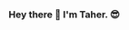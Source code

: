 ### Hey there 👋 I'm Taher. 😎

<!-- ### What I'm good at...

<picture><img align="center" src="icons/sql.svg"></picture> <picture><img align="center" src="icons/bash.svg"></picture> <picture><img align="center" src="icons/html.svg"></picture> <picture><img align="center" src="icons/css.svg"></picture> <picture><img align="center" src="icons/javascript.svg"></picture>

### What I know...

<picture><img align="center" src="icons/kibana.svg"></picture> <picture><img align="center" src="icons/salesforce.svg"></picture>

### What I'm learning...

<picture><img align="center" src="icons/java.svg"></picture> <picture><img align="center" src="icons/python.svg"></picture> <picture><img align="center" src="icons/rust.svg"></picture>

### You can follow me here (if you like) ➡️ <a href="https://twitter.com/LazyTaher"><img align="center" src="icons/x.svg"></a> <a href="https://www.instagram.com/tahersaraf/"><img align="center" src="icons/instagram.svg"></a> <a href="https://www.linkedin.com/in/taher-s-204800110/"><img align="center" src="icons/linkedin.svg"></a> 

### You can contact me here ➡️ <a href="mailto:tahersaraf98@gmail.com" target="_blank"><img align="center" src="icons/gmail.svg"></a> 

### Check out some of my projects below 👇👇 -->

<!--
**tahersaraf/tahersaraf** is a ✨ _special_ ✨ repository because its `README.md` (this file) appears on your GitHub profile.

Here are some ideas to get you started:

- 🔭 I’m currently working on ...
- 🌱 I’m currently learning ...
- 👯 I’m looking to collaborate on ...
- 🤔 I’m looking for help with ...
- 💬 Ask me about ...
- 📫 How to reach me: ...
- 😄 Pronouns: ...
- ⚡ Fun fact: ...
-->
